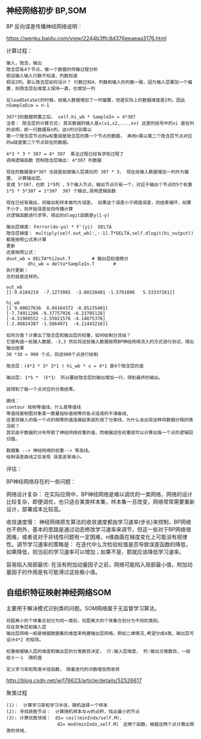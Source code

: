 ## 神经网络初步  BP,SOM
BP 反向误差传播神经网络说明：

https://wenku.baidu.com/view/2244b3ffc8d376eeaeaa3176.html

计算过程：
    
    输入，隐含，输出
    隐含层有4个节点，做一个数据的传输过程分析
    假设输入输入行数不知道，列数知道 
    假设2列，那么隐含层如何设计？ 行数已知4，列数和输入的列数一致，因为输入层要加一个偏置，则隐含层在维度上保持一直，也增加一列
    
    在loadDataSet的时候，给输入数据增加了一列偏置，但是实际上的数据维度是2列，因此 nSampleDim = n-1 
    
    307*3的数据转置之后， self.hi_wb * SampleIn = 4*307 
    注意： 隐含层的计算方式: 其实数据的输入是x(x1,x2,...,xn) 这里的括号中的xi 是在列的说明，即一行数据有n列，这n列分别乘以
    第一个隐含层节点的w权重就是隐含层的第一个节点的数据， 再用n乘以第二个隐含层节点对应的w就是第二个节点现在的数据。
    
    4*3 * 3 * 307 = 4* 307  乘法过程已经有求和过程了
    调用逻辑函数 控制隐含层输出: 4*307 列数据
    
    现在的数据是4*307 也就是前面输入层类似的 307 * 3， 现在给输入数据增加一列作为偏置， 计算输出层。
    变成 5*307，也即 1*5列 ，5个输入节点，输出节点只有一个，对应于输出个节点的5个权重
    1*5 * 5*307 = 1*307  307 个输出,调用逻辑函数
    
    现在已经有输出，将输出和样本做均方误差。 如果这个误差小于阈值误差，则结束循环，如果不小于，则开始误差反向传播计算 
    对逻辑函数进行求导，得出的dlogit函数是y(1-y)
    
    输出层梯度: Ferror(do-yo) * F'(yi)  DELTA
    隐含层梯度： multiply(self.out_wb[:,:-1].T*DELTA,self.dlogit(hi_output))  都是按照公式来计算
    更新
    还是按照公式：
    dout_wb = DELTA*hi2out.T        # 输出层权值微分
            dhi_wb = delta*SampleIn.T       #
    执行更新：
    总的就是这样的。
    
    out_wb
    [[-9.6184219  -7.1273985  -3.00220401 -1.5791096   5.53337261]]
    
    hi_wb
    [[ 9.80027636  8.84164372 -8.85235401]
    [-7.74911286 -9.37757926 -6.23705128]
    [-4.51980552 -2.55021578 -4.14875376]
    [-2.48824387 -1.5864871  -4.11443216]]
       
    如何分类？计算出了隐含层和输出层的权重，如何绘制分流线？
    它是构造一批输入数据，-3,3 然后将这批输入数据按照BP神经网络流入的方式进行测试，得出输出结果
    30 *30 = 900 个点，将这900个点进行绘制
    
    隐含层：(4*3 * 3* 3*1 ) hi_wb * x = 4*1 是4个隐含层的值
    
    输出层: 1*5 * （5*1） 所以要给隐含层的输出增加一行，得到最终的输出。
    
    就得到了每一个点对应的分类结果。
    
    画线：
    contour 绘制等值线。什么是等值线
    等值线是制图对象某一数量指标值相等的各点连成的平滑曲线,
    这里将输入的每一个点的相等的值连接起来就形成了分类线，为什么会出现这种将数据分隔的情况呢？
    其实由于数据的分布导致了神经网络权重的值，而根据这些权重就可以计算出每一个点的逻辑回归值。
    
    数据集 --> 神经网络的权重--> 等高线。
    绘制误差曲线之后发现 误差逐渐减小。
    
评估：

BP神经网络存在的一些问题：

网络设计复杂： 在实际应用中，BP神经网络是难以调优的一类网络，网络的设计比较复杂，即便调优，也只适合某类样本集，样本集一旦改变，网络常常需要重新设计，部署成本比较高。

收敛速度慢： 神经网络原生算法的收敛速度都由学习速率(步长)来控制，BP网络也不例外，基本的思路是通过动态修改学习速率来调节，但这一些对于BP网络很困难，或者说对于非线性问题有一定困难，n维曲面在梯度变化上可能没有规律性。调节学习速率的策略是：
在迭代中么次检验权值是否导致误差函数的降低，如果降低，则当前的学习速率可以增加；如果不是，那就应该降低学习速率。

容易陷入局部最优: 在没有附加动量因子之前，网络可能陷入局部最小值，附加动量因子的作用是有可能滑过这些极小值。

## 自组织特征映射神经网络SOM
主要用于解决模式识别类的问题。SOM网络属于无监督学习算法。

    将距离小的个体集合划分为同一类别，将距离大的个体集合划分为不同的类别。
    存在竞争层和输入层
    输出层网络一般是根据数据集的维度来构建输出层网络。例如二维情况,希望分成4类，输出层可设计4*2 的矩阵。
    
    权重根据输入层的维度和输出层的分类数目决定， 行:输入层维度， 列:输出分类数目，一般给０～１　随机值
    
    定义学习率和聚类半径函数，　随着迭代的次数增加而收敛
    
http://blog.csdn.net/wj176623/article/details/52526617

聚类过程

    (1)：　计算学习率和学习半径，随机选择一个样本
    (2): 寻找获胜节点：　计算随机样本与ｗ的点积，找出最小的节点
    (3): 计算优胜领域：　d1= ceil(minIndx/self.M)，　
                       d2= mod(minIndx,self.M)　这两个函数，根据这两个点计算出聚类的领域，
    
    

    
    
    
    
    
    

